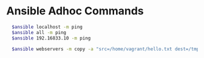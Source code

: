 # Ansible Adhoc Commands
```sh
  $ansible localhost -m ping
  $ansible all -m ping
  $ansible 192.16833.10 -m ping

  $ansible webservers -m copy -a "src=/home/vagrant/hello.txt dest=/tmp/script"
```
